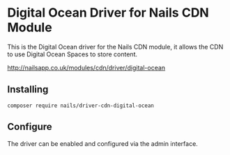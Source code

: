 # Digital Ocean Driver for Nails CDN Module

This is the Digital Ocean driver for the Nails CDN module, it allows the CDN to use Digital Ocean Spaces to store content.

http://nailsapp.co.uk/modules/cdn/driver/digital-ocean


## Installing

    composer require nails/driver-cdn-digital-ocean
    
    
## Configure

The driver can be enabled and configured via the admin interface.




